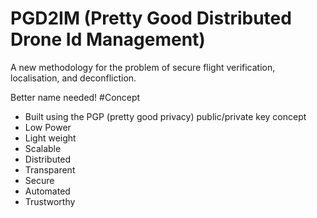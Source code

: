 # PGD2IM (Pretty Good Distributed Drone Id Management) 
A new methodology for the problem of secure flight verification, localisation, and deconfliction.

Better name needed!
#Concept
* Built using the PGP (pretty good privacy) public/private key concept
* Low Power
* Light weight
* Scalable
* Distributed
* Transparent
* Secure
* Automated
* Trustworthy

